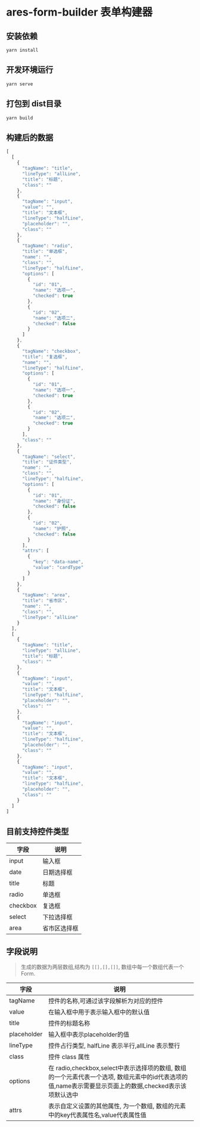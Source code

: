 # ares-form-builder 表单构建器

## 安装依赖
```
yarn install
```

## 开发环境运行
```
yarn serve
```

## 打包到 dist目录
```
yarn build
```

## 构建后的数据
```javascript
[
  [
    {
      "tagName": "title",
      "lineType": "allLine",
      "title": "标题",
      "class": ""
    },
    {
      "tagName": "input",
      "value": "",
      "title": "文本框",
      "lineType": "halfLine",
      "placeholder": "",
      "class": ""
    },
    {
      "tagName": "radio",
      "title": "单选框",
      "name": "",
      "class": "",
      "lineType": "halfLine",
      "options": [
        {
          "id": "01",
          "name": "选项一",
          "checked": true
        },
        {
          "id": "02",
          "name": "选项二",
          "checked": false
        }
      ]
    },
    {
      "tagName": "checkbox",
      "title": "复选框",
      "name": "",
      "lineType": "halfLine",
      "options": [
        {
          "id": "01",
          "name": "选项一",
          "checked": true
        },
        {
          "id": "02",
          "name": "选项二",
          "checked": true
        }
      ],
      "class": ""
    },
    {
      "tagName": "select",
      "title": "证件类型",
      "name": "",
      "class": "",
      "lineType": "halfLine",
      "options": [
        {
          "id": "01",
          "name": "身份证",
          "checked": false
        },
        {
          "id": "02",
          "name": "护照",
          "checked": false
        }
      ],
      "attrs": [
        {
          "key": "data-name",
          "value": "cardType"
        }
      ]
    },
    {
      "tagName": "area",
      "title": "省市区",
      "name": "",
      "class": "",
      "lineType": "allLine"
    }
  ],
  [
    {
      "tagName": "title",
      "lineType": "allLine",
      "title": "标题",
      "class": ""
    },
    {
      "tagName": "input",
      "value": "",
      "title": "文本框",
      "lineType": "halfLine",
      "placeholder": "",
      "class": ""
    },
    {
      "tagName": "input",
      "value": "",
      "title": "文本框",
      "lineType": "halfLine",
      "placeholder": "",
      "class": ""
    },
    {
      "tagName": "input",
      "value": "",
      "title": "文本框",
      "lineType": "halfLine",
      "placeholder": "",
      "class": ""
    }
  ]
]
```

## 目前支持控件类型

|   字段   |   说明   |
| ---- | ---- |
| input | 输入框 |
| date | 日期选择框 |
| title | 标题 |
| radio | 单选框 |
| checkbox | 复选框 |
| select | 下拉选择框 |
| area | 省市区选择框 |

## 字段说明
> 生成的数据为两层数组,结构为 ```[[],[],[]]```, 数组中每一个数组代表一个 Form.

|   字段   |   说明   |
| ---- | ---- |
| tagName   |   控件的名称,可通过该字段解析为对应的控件   |
| value    | 在输入框中用于表示输入框中的默认值    |
| title   |  控件的标题名称    |
| placeholder | 输入框中表示placeholder的值 |
| lineType | 控件占行类型, halfLine 表示半行,allLine 表示整行 |
| class | 控件 class 属性 |
| options | 在 radio,checkbox,select中表示选择项的数组, 数组的一个元素代表一个选项, 数组元素中的id代表选项的值,name表示需要显示页面上的数据,checked表示该项默认选中 |
| attrs | 表示自定义设置的其他属性, 为一个数组, 数组的元素中的key代表属性名,value代表属性值 |

